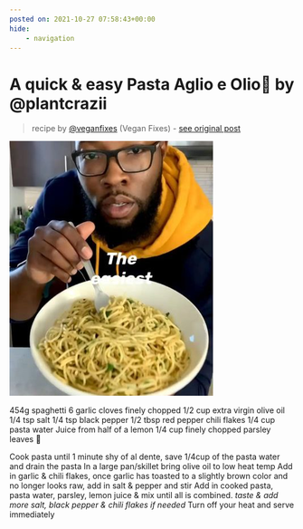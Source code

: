 ```yaml
---
posted on: 2021-10-27 07:58:43+00:00
hide:
    - navigation
---
```


# A quick & easy Pasta Aglio e Olio🍝 by @plantcrazii 

> recipe by [@veganfixes](https://www.instagram.com/veganfixes/) 
(Vegan Fixes) - [see original post](https://instagram.com/p/CVhkdOWp3WF)

![](../img/veganfixes_27-10-2021_0710.png)


454g spaghetti 
6 garlic cloves finely chopped 
1/2 cup extra virgin olive oil
1/4 tsp salt
1/4 tsp black pepper
1/2 tbsp red pepper chili flakes
1/4 cup pasta water
Juice from half of a lemon
1/4 cup finely chopped parsley leaves 🍃 

Cook pasta until 1 minute shy of al dente, save 1/4cup of the pasta water and drain the pasta
In a large pan/skillet bring olive oil to low heat temp
Add in garlic & chili flakes, once garlic has toasted to a slightly brown color and no longer looks raw, add in salt & pepper and stir
Add in cooked pasta, pasta water, parsley, lemon juice & mix until all is combined. *taste & add more salt, black pepper & chili flakes if needed*
Turn off your heat and serve immediately 